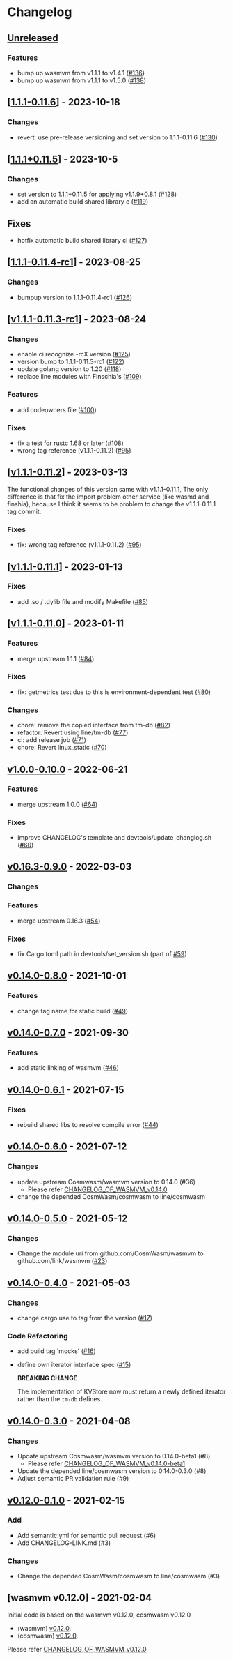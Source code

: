 # Changelog

## [Unreleased](https://github.com/Finschia/wasmvm/compare/v1.1.1-0.11.6...HEAD)

### Features
* bump up wasmvm from v1.1.1 to v1.4.1 ([#136](https://github.com/Finschia/wasmvm/pull/136))
* bump up wasmvm from v1.1.1 to v1.5.0 ([#138](https://github.com/Finschia/wasmvm/pull/138))

## [[1.1.1-0.11.6](https://github.com/Finschia/wasmvm/compare/v1.1.1+0.11.5...v1.1.1-0.11.6)] - 2023-10-18
### Changes
* revert: use pre-release versioning and set version to 1.1.1-0.11.6 ([#130](https://github.com/Finschia/wasmvm/pull/130))

## [[1.1.1+0.11.5](https://github.com/Finschia/wasmvm/compare/v1.1.1-0.11.4-rc1...v1.1.1+0.11.5)] - 2023-10-5
### Changes
* set version to 1.1.1+0.11.5 for applying v1.1.9+0.8.1 ([#128](https://github.com/Finschia/wasmvm/pull/128))
* add an automatic build shared library c ([#119](https://github.com/Finschia/wasmvm/pull/119))

## Fixes
* hotfix automatic build shared library ci ([#127](https://github.com/Finschia/wasmvm/pull/127))

## [[1.1.1-0.11.4-rc1](https://github.com/Finschia/wasmvm/compare/v1.1.1-0.11.3-rc1...v1.1.1-0.11.4-rc1)] - 2023-08-25
### Changes
* bumpup version to 1.1.1-0.11.4-rc1 ([#126](https://github.com/Finschia/wasmvm/pull/125))

## [[v1.1.1-0.11.3-rc1](https://github.com/Finschia/wasmvm/compare/v1.1.1-0.11.2...v1.1.1-0.11.3-rc1)] - 2023-08-24

### Changes

* enable ci recognize -rcX version ([#125](https://github.com/Finschia/wasmvm/pull/125))
* version bump to 1.1.1-0.11.3-rc1 ([#122](https://github.com/Finschia/wasmvm/pull/122))
* update golang version to 1.20 ([#118](https://github.com/Finschia/wasmvm/pull/118))
* replace line modules with Finschia's ([#109](https://github.com/Finschia/wasmvm/pull/109))
### Features


* add codeowners file ([#100](https://github.com/Finschia/wasmvm/pull/100))
### Fixes


* fix a test for rustc 1.68 or later ([#108](https://github.com/Finschia/wasmvm/pull/108))
* wrong tag reference (v1.1.1-0.11.2) ([#95](https://github.com/Finschia/wasmvm/pull/95))

## [[v1.1.1-0.11.2](https://github.com/Finschia/wasmvm/compare/v1.1.1-0.11.1...v1.1.1-0.11.2)] - 2023-03-13

The functional changes of this version same with v1.1.1-0.11.1, The only difference is that fix the import problem other service (like wasmd and finshia), because I think it seems to be problem to change the v1.1.1-0.11.1 tag commit.

### Fixes
* fix: wrong tag reference (v1.1.1-0.11.2) ([#95](https://github.com/Finschia/wasmvm/pull/95))

## [[v1.1.1-0.11.1](https://github.com/Finschia/wasmvm/compare/v1.1.1-0.11.0...v1.1.1-0.11.1)] - 2023-01-13

### Fixes
* add .so / .dylib file and modify Makefile ([#85](https://github.com/Finschia/wasmvm/pull/85))

## [[v1.1.1-0.11.0](https://github.com/Finschia/wasmvm/compare/v1.0.0-0.10.0...v1.1.1-0.11.0)] - 2023-01-11

### Features
* merge upstream 1.1.1 ([#84](https://github.com/Finschia/wasmvm/pull/84))

### Fixes
* fix: getmetrics test due to this is environment-dependent test ([#80](https://github.com/Finschia/wasmvm/pull/80))

### Changes
* chore: remove the copied interface from tm-db ([#82](https://github.com/Finschia/wasmvm/pull/82))
* refactor: Revert using line/tm-db ([#77](https://github.com/Finschia/wasmvm/pull/77))
* ci: add release job ([#71](https://github.com/Finschia/wasmvm/pull/71))
* chore: Revert linux_static ([#70](https://github.com/Finschia/wasmvm/pull/70))

## [v1.0.0-0.10.0] - 2022-06-21

### Features

* merge upstream 1.0.0 ([#64](https://github.com/Finschia/wasmvm/issues/64))

### Fixes

* improve CHANGELOG's template and devtools/update_changlog.sh ([#60](https://github.com/Finschia/wasmvm/pull/60))

## [v0.16.3-0.9.0] - 2022-03-03

### Changes


### Features

* merge upstream 0.16.3 ([#54](https://github.com/Finschia/wasmvm/issues/54))

### Fixes

* fix Cargo.toml path in devtools/set_version.sh (part of [#59](https://github.com/Finschia/wasmvm/issues/59))

## [v0.14.0-0.8.0] - 2021-10-01

### Features

* change tag name for static build ([#49](https://github.com/Finschia/wasmvm/issues/49))


## [v0.14.0-0.7.0] - 2021-09-30

### Features

* add static linking of wasmvm ([#46](https://github.com/Finschia/wasmvm/issues/46))


## [v0.14.0-0.6.1] - 2021-07-15

### Fixes

* rebuild shared libs to resolve compile error ([#44](https://github.com/Finschia/wasmvm/issues/44))


## [v0.14.0-0.6.0] - 2021-07-12

### Changes
* update upstream Cosmwasm/wasmvm version to 0.14.0 (#36)
  - Please refer [CHANGELOG_OF_WASMVM_v0.14.0](https://github.com/CosmWasm/wasmvm/blob/v0.14.0/CHANGELOG.md)
* change the depended CosmWasm/cosmwasm to line/cosmwasm


## [v0.14.0-0.5.0] - 2021-05-12

### Changes

* Change the module uri from github.com/CosmWasm/wasmvm to github.com/link/wasmvm ([#23](https://github.com/Finschia/wasmvm/issues/23))


## [v0.14.0-0.4.0] - 2021-05-03

### Changes

* change cargo use to tag from the version ([#17](https://github.com/Finschia/wasmvm/issues/17))

### Code Refactoring

* add build tag 'mocks' ([#16](https://github.com/Finschia/wasmvm/issues/16))
* define own iterator interface spec ([#15](https://github.com/Finschia/wasmvm/issues/15))

  **BREAKING CHANGE**

  The implementation of KVStore now must return a newly defined iterator rather than the `tm-db` defines.


## [v0.14.0-0.3.0] - 2021-04-08

### Changes
* Update upstream Cosmwasm/wasmvm version to 0.14.0-beta1 (#8)
  - Please refer [CHANGELOG_OF_WASMVM_v0.14.0-beta1](https://github.com/CosmWasm/wasmvm/blob/v0.14.0-beta1/CHANGELOG.md)
* Update the depended line/cosmwasm version to 0.14.0-0.3.0 (#8)
* Adjust semantic PR validation rule (#9)


## [v0.12.0-0.1.0] - 2021-02-15

### Add
* Add semantic.yml for semantic pull request (#6)
* Add CHANGELOG-LINK.md (#3)

### Changes
* Change the depended CosmWasm/cosmwasm to line/cosmwasm (#3)


## [wasmvm v0.12.0] - 2021-02-04
Initial code is based on the wasmvm v0.12.0, cosmwasm v0.12.0

* (wasmvm) [v0.12.0](https://github.com/CosmWasm/wasmvm/releases/tag/v0.12.0).
* (cosmwasm) [v0.12.0](https://github.com/CosmWasm/cosmwasm/releases/tag/v0.12.0).

Please refer [CHANGELOG_OF_WASMVM_v0.12.0](https://github.com/CosmWasm/wasmvm/releases?after=v0.13.0)

[Unreleased]:https://github.com/Finschia/wasmvm/compare/v1.0.0-0.10.0...HEAD
[v1.0.0-0.10.0]:https://github.com/Finschia/wasmvm/compare/v0.16.3-0.9.0...v1.0.0-0.10.0
[v0.16.3-0.9.0]:https://github.com/Finschia/wasmvm/compare/v0.14.0-0.8.0...v0.16.3-0.9.0
[v0.14.0-0.8.0]:https://github.com/Finschia/wasmvm/compare/v0.14.0-0.7.0...v0.14.0-0.8.0
[v0.14.0-0.7.0]:https://github.com/Finschia/wasmvm/compare/v0.14.0-0.6.1...v0.14.0-0.7.0
[v0.14.0-0.6.1]:https://github.com/Finschia/wasmvm/compare/v0.14.0-0.6.0...v0.14.0-0.6.1
[v0.14.0-0.6.0]:https://github.com/Finschia/wasmvm/compare/v0.14.0-0.5.0...v0.14.0-0.6.0
[v0.14.0-0.5.0]:https://github.com/Finschia/wasmvm/compare/v0.14.0-0.4.0...v0.14.0-0.5.0
[v0.14.0-0.4.0]:https://github.com/Finschia/wasmvm/compare/v0.14.0-0.3.0...v0.14.0-0.4.0
[v0.14.0-0.3.0]:https://github.com/Finschia/wasmvm/compare/v0.12.0-0.1.0...v0.14.0-0.3.0
[v0.12.0-0.1.0]:https://github.com/Finschia/wasmvm/compare/v0.12.0...v0.12.0-0.1.0
